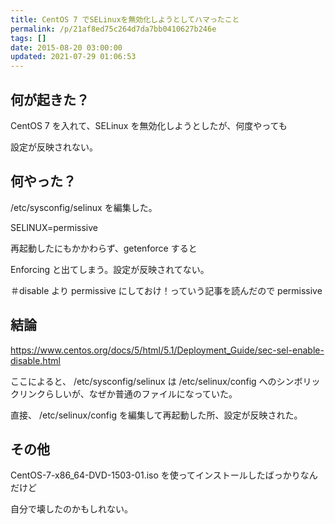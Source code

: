```yaml
---
title: CentOS 7 でSELinuxを無効化しようとしてハマったこと
permalink: /p/21af8ed75c264d7da7bb0410627b246e
tags: []
date: 2015-08-20 03:00:00
updated: 2021-07-29 01:06:53
---
```


## 何が起きた？

CentOS 7 を入れて、SELinux を無効化しようとしたが、何度やっても

設定が反映されない。

## 何やった？

/etc/sysconfig/selinux を編集した。

SELINUX=permissive

再起動したにもかかわらず、getenforce すると

Enforcing と出てしまう。設定が反映されてない。

＃disable より permissive にしておけ！っていう記事を読んだので permissive

## 結論

<a href="https://www.centos.org/docs/5/html/5.1/Deployment_Guide/sec-sel-enable-disable.html"><https://www.centos.org/docs/5/html/5.1/Deployment_Guide/sec-sel-enable-disable.html>

ここによると、 /etc/sysconfig/selinux は /etc/selinux/config へのシンボリックリンクらしいが、なぜか普通のファイルになっていた。

直接、 /etc/selinux/config を編集して再起動した所、設定が反映された。

## その他

CentOS-7-x86_64-DVD-1503-01.iso を使ってインストールしたばっかりなんだけど

自分で壊したのかもしれない。
